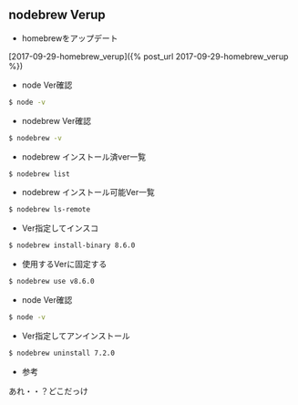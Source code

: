 ## nodebrew Verup

- homebrewをアップデート

[2017-09-29-homebrew_verup]({% post_url 2017-09-29-homebrew_verup %})

- node Ver確認

```sh
$ node -v
```

- nodebrew Ver確認

```sh
$ nodebrew -v
```

- nodebrew インストール済ver一覧

```sh
$ nodebrew list
```

- nodebrew インストール可能Ver一覧

```sh
$ nodebrew ls-remote
```

- Ver指定してインスコ

```sh
$ nodebrew install-binary 8.6.0
```

- 使用するVerに固定する

```sh
$ nodebrew use v8.6.0
```

- node Ver確認

```sh
$ node -v
```

- Ver指定してアンインストール

```sh
$ nodebrew uninstall 7.2.0
```

- 参考

あれ・・？どこだっけ
